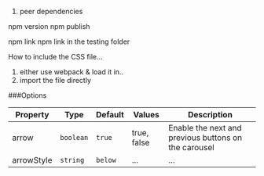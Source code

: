 1. peer dependencies


npm version
npm publish


npm link
npm link <pkg-name> in the testing folder


How to include the CSS file...
1. either use webpack & load it in..
2. import the file directly

###Options

| Property | Type | Default | Values | Description |
| -------- | ---- | ------- | ------ | ----------- |
| arrow | `boolean` | `true` | true, false | Enable the next and previous buttons on the carousel |
| arrowStyle | `string` | `below` | ... | ... |